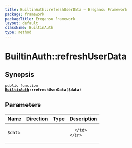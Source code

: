 ```yaml
---
title: BuiltinAuth::refreshUserData — Eregansu Framework
package: framework
packageTitle: Eregansu Framework
layout: default
className: BuiltinAuth
type: method
---
```


# BuiltinAuth::refreshUserData

## Synopsis

<code>public function <b><a href="BuiltinAuth">BuiltinAuth</a>::refreshUserData</b>(<b>$data</b>)</code>

## Parameters

<table>
  <thead>
    <tr>
      <th>Name</th>
      <th>Direction</th>
      <th>Type</th>
      <th>Description</th>
    </tr>
  </thead>
  <tbody>
    <tr>
      <td><code>$data</code>
      <td><i></i></td>
      <td></td>
      <td>

      </td>
    </tr>
  </tbody>
</table>

